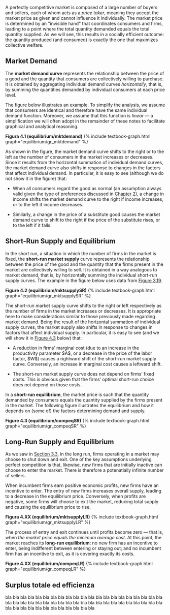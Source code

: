 A perfectly competitive market is composed of a large number of buyers and sellers, each of whom acts as a <i>price taker</i>, meaning they accept the market price as given and cannot influence it individually. The market price is determined by an "invisible hand" that coordinates consumers and firms, leading to a point where the total quantity demanded equals the total quantity supplied. As we will see, this results in a socially efficient outcome: the quantity produced (and consumed) is exactly the one that maximizes collective welfare.












<h2 id="subsec_mktDS">Market Demand</h2>

The <b>market demand curve</b> represents the relationship between the price of a good and the quantity that consumers are collectively willing to purchase. It is obtained by aggregating individual demand curves <i>horizontally</i>, that is, by summing the quantities demanded by individual consumers at each price level.

The figure below illustrates an example. To simplify the analysis, we assume that consumers are identical and therefore have the same individual demand function. Moreover, we assume that this function is <i>linear</i> — a simplification we will often adopt in the remainder of these notes to facilitate graphical and analytical reasoning.

<a id="gr_equilibrium/mktdemand"><strong>Figura 4.1 (equilibrium/mktdemand)</strong></a>
{% include textbook-graph.html graph="equilibrium/gr_mktdemand" %}

As shown in the figure, the market demand curve shifts to the right or to the left as the number of consumers in the market increases or decreases. Since it results from the horizontal summation of individual demand curves, the market demand curve also shifts in response to changes in the factors that affect individual demand. In particular, it is easy to see (although we do not show it in the figure) that:
<ul>
  <li>
    <p>
    When all consumers regard the good as normal (an assumption always valid given the type of preferences discussed in <a href="{{ site.baseurl }}/it/I/2/3#normalgood">Chapter 2</a>), a change in income shifts the market demand curve to the right if income increases, or to the left if income decreases.
    </p>
  </li>
  <li>
    <p>
    Similarly, a change in the price of a substitute good causes the market demand curve to shift to the right if the price of the substitute rises, or to the left if it falls.
    </p>
  </li>
</ul>















<h2 id="subsec_compeqSR">Short-Run Supply and Equilibrium</h2>

In the short run, a situation in which the number of firms in the market is fixed, the <b>short-run market supply</b> curve represents the relationship between the price of the good and the quantity that the firms present in the market are collectively willing to sell. It is obtained in a way analogous to market demand, that is, by horizontally summing the individual short-run supply curves. The example in the figure below uses data from <a href="{{ site.baseurl }}/it/I/3/4#firm/supplySR">Figure 3.19</a>.

<a id="gr_equilibrium/mktsupplySR"><strong>Figure 4.2 (equilibrium/mktsupplySR)</strong></a>
{% include textbook-graph.html graph="equilibrium/gr_mktsupplySR" %}

The short-run market supply curve shifts to the right or left respectively as the number of firms in the market increases or decreases. It is appropriate here to make considerations similar to those previously made regarding market demand. Being the result of the horizontal summation of individual supply curves, the market supply also shifts in response to changes in factors that affect individual supply. In particular, it is easy to see (and we will show it in <a href="{{ site.baseurl }}/it/I/3/4#firm/compeqSR">Figure 4.3</a> below) that:
<ul>
	<li>
		<p> A reduction in firms’ marginal cost (due to an increase in the productivity parameter $A$, or a decrease in the price of the labor factor, $W$) causes a rightward shift of the short-run market supply curve. Conversely, an increase in marginal cost causes a leftward shift.
		</p>
	</li>
	<li>
		<p> The short-run market supply curve does not depend on firms’ fixed costs. This is obvious given that the firms’ optimal short-run choice does not depend on those costs.
		</p>
	</li>
</ul>
In a <b>short-run equilibrium</b>, the market price is such that the quantity demanded by consumers equals the quantity supplied by the firms present in the market. The following figure illustrates the equilibrium and how it depends on (some of) the factors determining demand and supply.

<a id="gr_equilibrium/compeqSR"><strong>Figure 4.3 (equilibrium/compeqSR)</strong></a>
{% include textbook-graph.html graph="equilibrium/gr_compeqSR" %}














<h2 id="subsec_compeqLR">Long-Run Supply and Equilibrium</h2>

As we saw in <a href="{{ site.baseurl }}/it/I/3/3#subsec_SRLR">Section 3.3</a>, in the long run, firms operating in a market may choose to shut down and exit. One of the key assumptions underlying perfect competition is that, likewise, new firms that are initially inactive can choose to enter the market. There is therefore a potenatially infinite number of sellers.

When incumbent firms earn positive economic profits, new firms have an incentive to enter. The entry of new firms increases overall supply, leading to a decrease in the equilibrium price. Conversely, when profits are negative, some firms will choose to exit the market, reducing total supply and causing the equilibrium price to rise.

<a id="gr_equilibrium/mktsupplyLR"><strong>Figura 4.XX (equilibrium/mktsupplyLR)</strong></a>
{% include textbook-graph.html graph="equilibrium/gr_mktsupplyLR" %}


The process of entry and exit continues until profits become zero — that is, when <i>the market price equals the minimum average cost</i>. At this point, the market reaches its <b>long-run equilibrium</b>: no new firm has an incentive to enter, being indifferent between entering or staying out; and no incumbent firm has an incentive to exit, as it is covering exactly its costs.


<a id="gr_equilibrium/compeqLR"><strong>Figure 4.XX (equilibrium/compeqLR)</strong></a>
{% include textbook-graph.html graph="equilibrium/gr_compeqLR" %}

















<h2 id="subsec_compeqEFF">Surplus totale ed efficienza</h2>


bla bla bla bla bla bla bla bla bla bla bla bla bla bla bla bla bla bla bla bla bla bla bla bla bla bla bla bla bla bla bla bla bla bla bla bla bla bla bla bla bla bla bla bla bla bla bla bla bla bla bla bla bla bla 









